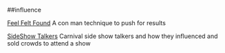 ##influence


[Feel Felt Found](http://www.changingminds.org/disciplines/sales/objection/feel_felt_found.htm#nav)
A con man technique to push for results

[SideShow Talkers](/talkers)
Carnival side show talkers and how they influenced and sold crowds to attend a show



